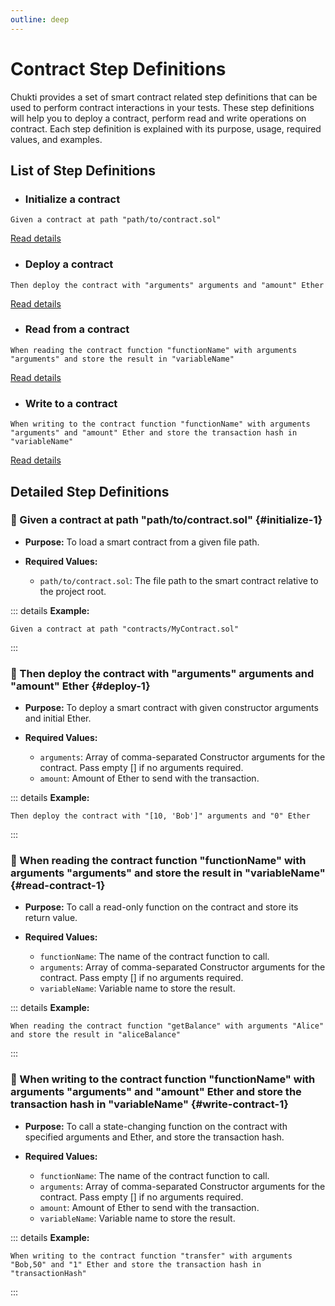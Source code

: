 ```yaml
---
outline: deep
---
```

# Contract Step Definitions

Chukti provides a set of smart contract related step definitions that can be used to perform contract interactions in your tests. These step definitions will help you to deploy a contract, perform read and write operations on contract. Each step definition is explained with its purpose, usage, required values, and examples.

## List of Step Definitions

- ### Initialize a contract
```gherkin
Given a contract at path "path/to/contract.sol"
```
[Read details](#initialize-1)

- ### Deploy a contract
```gherkin
Then deploy the contract with "arguments" arguments and "amount" Ether
```
[Read details](#deploy-1)

- ### Read from a contract
```gherkin
When reading the contract function "functionName" with arguments "arguments" and store the result in "variableName"
```
[Read details](#read-contract-1)

- ### Write to a contract
```gherkin
When writing to the contract function "functionName" with arguments "arguments" and "amount" Ether and store the transaction hash in "variableName"
```
[Read details](#write-contract-1)

## Detailed Step Definitions

### :rocket: Given a contract at path "path/to/contract.sol" {#initialize-1}

- **Purpose:**
To load a smart contract from a given file path.

- **Required Values:**
    - `path/to/contract.sol`: The file path to the smart contract relative to the project root.

::: details **Example:**
```gherkin
Given a contract at path "contracts/MyContract.sol"
```
:::

### :rocket: Then deploy the contract with "arguments" arguments and "amount" Ether {#deploy-1}

- **Purpose:**
To deploy a smart contract with given constructor arguments and initial Ether.

- **Required Values:**
    - `arguments`: Array of comma-separated Constructor arguments for the contract. Pass empty [] if no arguments required.
    - `amount`: Amount of Ether to send with the transaction.

::: details **Example:**
```gherkin
Then deploy the contract with "[10, 'Bob']" arguments and "0" Ether
```
:::

### :rocket: When reading the contract function "functionName" with arguments "arguments" and store the result in "variableName" {#read-contract-1}

- **Purpose:**
To call a read-only function on the contract and store its return value.

- **Required Values:**
    - `functionName`: The name of the contract function to call.
    - `arguments`: Array of comma-separated Constructor arguments for the contract. Pass empty [] if no arguments required.
    - `variableName`: Variable name to store the result.

::: details **Example:**
```gherkin
When reading the contract function "getBalance" with arguments "Alice" and store the result in "aliceBalance"
```
:::

### :rocket: When writing to the contract function "functionName" with arguments "arguments" and "amount" Ether and store the transaction hash in "variableName" {#write-contract-1}

- **Purpose:**
To call a state-changing function on the contract with specified arguments and Ether, and store the transaction hash.

- **Required Values:**
    - `functionName`: The name of the contract function to call.
    - `arguments`: Array of comma-separated Constructor arguments for the contract. Pass empty [] if no arguments required.
    - `amount`: Amount of Ether to send with the transaction.
    - `variableName`: Variable name to store the result.

::: details **Example:**
```gherkin
When writing to the contract function "transfer" with arguments "Bob,50" and "1" Ether and store the transaction hash in "transactionHash"
```
:::